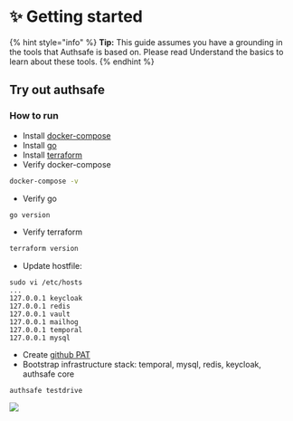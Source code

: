 # ✨ Getting started

{% hint style="info" %}
**Tip:** This guide assumes you have a grounding in the tools that Authsafe is based on. Please read Understand the basics to learn about these tools.
{% endhint %}

## Try out authsafe

### How to run

* Install [docker-compose](https://docs.docker.com/compose/install/)
* Install [go](https://go.dev/doc/install)
* Install [terraform](https://developer.hashicorp.com/terraform/tutorials/aws-get-started/install-cli)
* Verify docker-compose

```bash
docker-compose -v
```

* Verify go

```bash
go version
```

* Verify terraform

```bash
terraform version
```

* Update hostfile:

```
sudo vi /etc/hosts
...
127.0.0.1 keycloak
127.0.0.1 redis
127.0.0.1 vault
127.0.0.1 mailhog
127.0.0.1 temporal
127.0.0.1 mysql
```

* Create [github PAT](https://github.com/settings/tokens)
* Bootstrap infrastructure stack: temporal, mysql, redis, keycloak, authsafe core

```
authsafe testdrive
```

![](https://images.unsplash.com/photo-1569144157591-c60f3f82f137?crop=entropy\&cs=tinysrgb\&fm=jpg\&ixid=MnwxOTcwMjR8MHwxfHNlYXJjaHwxfHxmZWF0dXJlfGVufDB8fHx8MTY2MDU4MzM1OQ\&ixlib=rb-1.2.1\&q=80)

